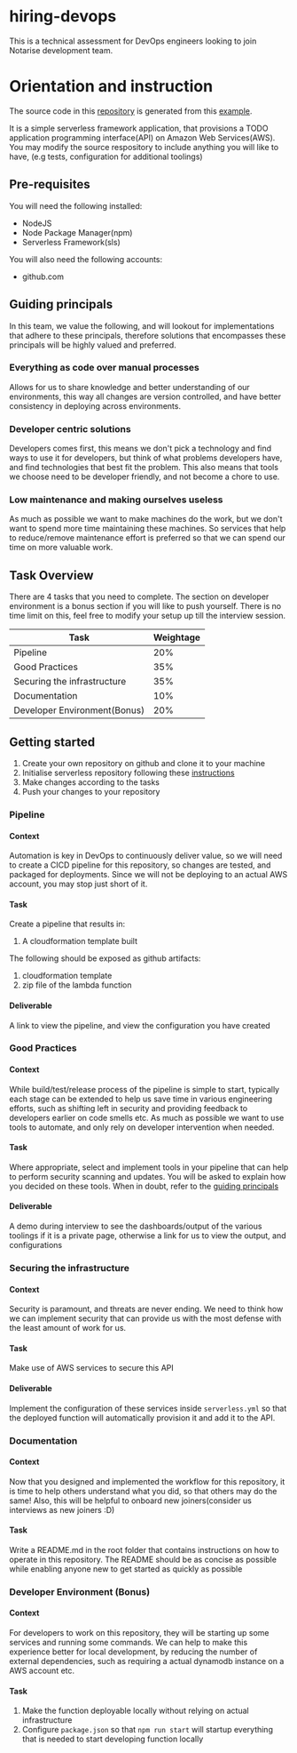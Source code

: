 # hiring-devops

This is a technical assessment for DevOps engineers looking to join Notarise development team.

# Orientation and instruction

The source code in this [repository](./aws-node-rest-api-with-dynamodb-and-offline/) is generated from this [example](https://www.serverless.com/examples/aws-node-rest-api-with-dynamodb-and-offline).

It is a simple serverless framework application, that provisions a TODO application programming interface(API) on Amazon Web Services(AWS). You may modify the source respository to include anything you will like to have, (e.g tests, configuration for additional toolings)

## Pre-requisites

You will need the following installed:

- NodeJS
- Node Package Manager(npm)
- Serverless Framework(sls)

You will also need the following accounts:

- github.com

## Guiding principals

In this team, we value the following, and will lookout for implementations that adhere to these principals, therefore solutions that encompasses these principals will be highly valued and preferred.

### Everything as code over manual processes

Allows for us to share knowledge and better understanding of our environments, this way all changes are version controlled, and have better consistency in deploying across environments.

### Developer centric solutions

Developers comes first, this means we don't pick a technology and find ways to use it for developers, but think of what problems developers have, and find technologies that best fit the problem. This also means that tools we choose need to be developer friendly, and not become a chore to use.

### Low maintenance and making ourselves useless

As much as possible we want to make machines do the work, but we don't want to spend more time maintaining these machines. So services that help to reduce/remove maintenance effort is preferred so that we can spend our time on more valuable work.

###

## Task Overview

There are 4 tasks that you need to complete. The section on developer environment is a bonus section if you will like to push yourself. There is no time limit on this, feel free to modify your setup up till the interview session.

| Task                         | Weightage |
| ---------------------------- | --------- |
| Pipeline                     | 20%       |
| Good Practices               | 35%       |
| Securing the infrastructure  | 35%       |
| Documentation                | 10%       |
| Developer Environment(Bonus) | 20%       |

## Getting started

1. Create your own repository on github and clone it to your machine
2. Initialise serverless repository following these [instructions](https://www.serverless.com/examples/aws-node-rest-api-with-dynamodb-and-offline)
3. Make changes according to the tasks
4. Push your changes to your repository

### Pipeline

#### Context
Automation is key in DevOps to continuously deliver value, so we will need to create a CICD pipeline for this repository, so changes are tested, and packaged for deployments. Since we will not be deploying to an actual AWS account, you may stop just short of it.

#### Task

Create a pipeline that results in:

1. A cloudformation template built

The following should be exposed as github artifacts:

1. cloudformation template
2. zip file of the lambda function

#### Deliverable

A link to view the pipeline, and view the configuration you have created

### Good Practices

#### Context

While build/test/release process of the pipeline is simple to start, typically each stage can be extended to help us save time in various engineering efforts, such as shifting left in security and providing feedback to developers earlier on code smells etc. As much as possible we want to use tools to automate, and only rely on developer intervention when needed.

#### Task

Where appropriate, select and implement tools in your pipeline that can help to perform security scanning and updates. You will be asked to explain how you decided on these tools. When in doubt, refer to the [guiding principals](#guiding-principals)

#### Deliverable

A demo during interview to see the dashboards/output of the various toolings if it is a private page, otherwise a link for us to view the output, and configurations

### Securing the infrastructure

#### Context

Security is paramount, and threats are never ending. We need to think how we can implement security that can provide us with the most defense with the least amount of work for us.

#### Task

Make use of AWS services to secure this API

#### Deliverable

Implement the configuration of these services inside `serverless.yml` so that the deployed function will automatically provision it and add it to the API.

### Documentation

#### Context

Now that you designed and implemented the workflow for this repository, it is time to help others understand what you did, so that others may do the same! Also, this will be helpful to onboard new joiners(consider us interviews as new joiners :D)

#### Task

Write a README.md in the root folder that contains instructions on how to operate in this repository. The README should be as concise as possible while enabling anyone new to get started as quickly as possible

### Developer Environment (Bonus)

#### Context

For developers to work on this repository, they will be starting up some services and running some commands. We can help to make this experience better for local development, by reducing the number of external dependencies, such as requiring a actual dynamodb instance on a AWS account etc.

#### Task

1. Make the function deployable locally without relying on actual infrastructure
2. Configure `package.json` so that `npm run start` will startup everything that is needed to start developing function locally

